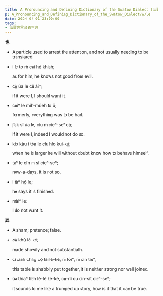 ```yaml
---
title: A Pronouncing and Defining Dictionary of the Swatow Dialect (汕頭方言音義字典) / le
p: A_Pronouncing_and_Defining_Dictionary_of_the_Swatow_Dialect/w/le
date: 2024-04-01 23:00:00
tags: 
- 汕頭方言音義字典
---
```



**也**
- A particle used to arrest the attention, and not usually needing to be translated.

- i le to m̄ cai hó̤ khiah;

  as for him, he knows not good from evil.

- cò̤ úa le cū àiⁿ;

  if it were I, I should want it.

- côiⁿ le mih-mûeh to ŭ;

  formerly, everything was to be had.

- jîak sĭ úa le, cĭu m̄ cìeⁿ-seⁿ cò̤;

  if it were I, indeed I would not do so.

- kip kàu i tōa le cĭu hío kui-kṳ́;

  when he is larger he will without doubt know how to behave himself.

- taⁿ le cĭn m̄ sĭ cìeⁿ-seⁿ;

  now-a-days, it is not so.

- i tàⁿ hó̤ le;

  he says it is finished.

- màiⁿ le;

  I do not want it.

**弄**
- A sham; pretence; false.

- cò̤ khṳ̀ lĕ-ké;

  made showily and not substantially.

- cí ciah chn̂g cò̤ lâi lĕ-ké, m̄ tōiⁿ, m̄ cin tieⁿ;

  this table is shabbily put together, it is neither strong nor well joined.

- úa thiaⁿ tîeh lĕ-lĕ ké-ké, cò̤-nî cū cin-sît cìeⁿ-seⁿ;

  it sounds to me like a trumped up story, how is it that it can be true.